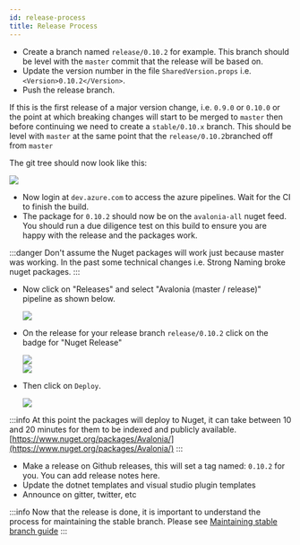 ```yaml
---
id: release-process
title: Release Process
---
```


* Create a branch named `release/0.10.2` for example. This branch should be level with the `master` commit that the release will be based on.
* Update the version number in the file `SharedVersion.props` i.e. `<Version>0.10.2</Version>`.
* Push the release branch.

If this is the first release of a major version change, i.e. `0.9.0` or `0.10.0` or the point at which breaking changes will start to be merged to `master` then before continuing we need to create a `stable/0.10.x` branch. This should be level with `master` at the same point that the `release/0.10.2`branched off from `master`

The git tree should now look like this:

  <div style={{textAlign: 'center'}}>
    <img src="/img/guides/developer-guides/release-process/image (4).png"/>
  </div>


* Now login at `dev.azure.com` to access the azure pipelines. Wait for the CI to finish the build.
* The package for `0.10.2` should now be on the `avalonia-all` nuget feed. You should run a due diligence test on this build to ensure you are happy with the release and the packages work.&#x20;

:::danger
Don't assume the Nuget packages will work just because master was working. In the past some technical changes i.e. Strong Naming broke nuget packages.
:::

* Now click on "Releases" and select "Avalonia (master / release)" pipeline as shown below.

  <div style={{textAlign: 'center'}}>
    <img src="/img/guides/developer-guides/release-process/image (1).png"/>
  </div>

* On the release for your release branch `release/0.10.2` click on the badge for "Nuget Release"

  <div style={{textAlign: 'center'}}>
    <img src="/img/guides/developer-guides/release-process/image (11).png"/>
  </div>

  <div style={{textAlign: 'center'}}>
    <img src="/img/guides/developer-guides/release-process/image (17) (1) (1) (1).png"/>
  </div>

* Then click on `Deploy`.

  <div style={{textAlign: 'center'}}>
    <img src="/img/guides/developer-guides/release-process/image (16).png"/>
  </div>

:::info
At this point the packages will deploy to Nuget, it can take between 10 and 20 minutes for them to be indexed and publicly available. [https://www.nuget.org/packages/Avalonia/](https://www.nuget.org/packages/Avalonia/)
:::

* Make a release on Github releases, this will set a tag named: `0.10.2` for you. You can add release notes here.
* Update the dotnet templates and visual studio plugin templates
* Announce on gitter, twitter, etc

:::info
Now that the release is done, it is important to understand the process for maintaining the stable branch. Please see [Maintaining stable branch guide](maintaining-stable-branch-pr-merge-process.md)
:::
